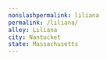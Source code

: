```yaml
---
﻿nonslashpermalink: liliana
permalink: /liliana/
alley: Liliana
city: Nantucket
state: Massachusetts
---
```

